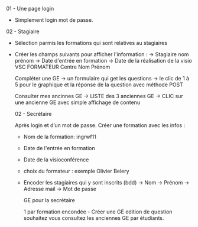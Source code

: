 01 - Une page login

- Simplement login mot de passe.

02 - Stagiaire

- Sélection parmis les formations qui sont relatives au stagiaires
- Créer les champs suivants pour afficher l'information :
  -> Stagiaire nom prénom
  -> Date d'entrée en formation
  -> Date de la réalisation de la visio VSC
  FORMATEUR
  Centre
  Nom
  Prénom 

  Compléter une GE
  -> un formulaire qui get les questions
  -> le clic de 1 à 5 pour le graphique et la réponse de la question avec méthode POST

  Consulter mes ancinnes GE
  -> LISTE des 3 anciennes GE
  -> CLIC sur une ancienne GE avec simple affichage de contenu

  02 - Secrétaire

  Après login et d’un mot de passe.
  Créer une formation avec les infos : 
  - Nom de la formation: ingrwf11
  - Date de l'entrée en formation
  - Date de la visioconférence 
  - choix du formateur : exemple Olivier Belery
  - Encoder les stagiaires qui y sont inscrits (bdd)
    -> Nom
    -> Prénom 
    -> Adresse mail
    -> Mot de passe

    GE pour la secrétaire 

    1 par formation encondée - Créer une GE edition de question souhaitez vous
    consultez les anciennes GE par étudiants.

